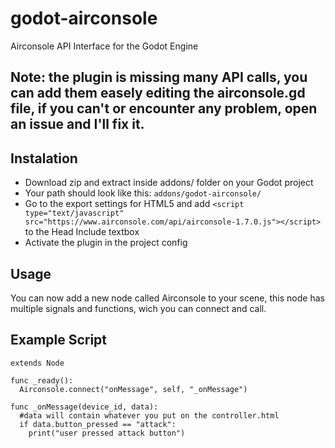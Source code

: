 # godot-airconsole
Airconsole API Interface for the Godot Engine

## Note: the plugin is missing many API calls, you can add them easely editing the airconsole.gd file, if you can't or encounter any problem, open an issue and I'll fix it.

## Instalation

- Download zip and extract inside addons/ folder on your Godot project
- Your path should look like this: `addons/godot-airconsole/`
- Go to the export settings for HTML5 and add `<script type="text/javascript" src="https://www.airconsole.com/api/airconsole-1.7.0.js"></script>` to the Head Include textbox
- Activate the plugin in the project config

## Usage

You can now add a new node called Airconsole to your scene, this node has multiple signals and functions, wich you can connect and call.

## Example Script

```gdscript
extends Node

func _ready():
  Airconsole.connect("onMessage", self, "_onMessage")

func _onMessage(device_id, data):
  #data will contain whatever you put on the controller.html
  if data.button_pressed == "attack":
    print("user pressed attack button")
  
```

